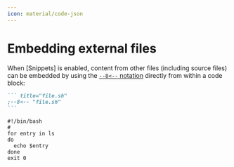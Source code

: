 ```yaml
---
icon: material/code-json
---
```


# Embedding external files

When [Snippets] is enabled, content from other files (including source files)
can be embedded by using the [`--8<--` notation][Snippets notation] directly
from within a code block:

```` markdown
``` title="file.sh"
;--8<-- "file.sh"
```
````

<div class="result" markdown>

``` title="file.sh"
#!/bin/bash
#
for entry in ls
do
  echo $entry
done
exit 0
```

</div>

  [Snippets notation]: https://facelessuser.github.io/pymdown-extensions/extensions/snippets/#snippets-notation


